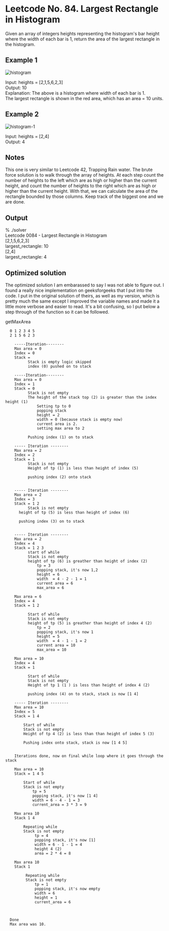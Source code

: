 # Leetcode No. 84.  Largest Rectangle in Histogram


Given an array of integers heights representing the histogram's bar height where the width of each bar is 1, return the area of the largest rectangle in the histogram.

## Example 1

![histogram](https://user-images.githubusercontent.com/2225377/211133369-62346d6d-7425-46f0-9498-429d0c02b373.jpeg)

Input: heights = [2,1,5,6,2,3]  
Output: 10  
Explanation: The above is a histogram where width of each bar is 1.  
The largest rectangle is shown in the red area, which has an area = 10 units.  


## Example 2
![histogram-1](https://user-images.githubusercontent.com/2225377/211133376-50a08aa5-a51a-4c66-a2b6-1c5780a66a9b.jpeg)

Input: heights = [2,4]  
Output: 4


## Notes
This one is very similar to Leetcode 42, Trapping Rain water.  The brute force solution is to walk through the array of heights.  At each step count the number of heights to the left which are as high or higher than the current height, and count the number of heights to the right which are as high or higher than the current height.  With that, we can calculate the area of the rectangle bounded by those columns.   Keep track of the biggest one and we are done.

## Output

% ./solver   
Leetcode 0084 - Largest Rectangle in Histogram  
[2,1,5,6,2,3]  
largest_rectangle: 10  
[2,4]  
largest_rectangle: 4  


## Optimized solution

The optimized solution I am embarassed to say I was not able to figure out.   I found a really nice implementation on geeksforgeeks that I put into the code.  I put in the original solution of theirs, as well as my version, which is pretty much the same except I improved the variable names and made it a little more verbose and easier to read.   It's a bit confusing, so I put below a step through of the function so it can be followed.



getMaxArea


      0 1 2 3 4 5
      2 1 5 6 2 3
      
        -----Iteration--------
        Max area = 0
        Index = 0
        Stack =
              Stack is empty logic skipped
              index (0) pushed on to stack
              
        -----Iteration--------
        Max area = 0
        Index = 1
        Stack = 0
              Stack is not empty
              The height of the stack top (2) is greater than the index height (1)
                  Setting tp to 0
                  popping stack
                  height = 2
                  width = 0 (because stack is empty now)
                  current area is 2.
                  setting max area to 2
              
              Pushing index (1) on to stack
              
        ----- Iteration --------
        Max area = 2
        Index = 2
        Stack = 1
              Stack is not empty
              Height of tp (1) is less than height of index (5)

              pushing index (2) onto stack
        
      
        ----- Iteration --------
        Max area = 2
        Index = 3
        Stack = 1 2
              Stack is not empty
	      height of tp (5) is less than height of index (6)

	      pushing index (3) on to stack
        

        ----- Iteration --------
        Max area = 2
        Index = 4
        Stack = 1 2 3
              start of while
              Stack is not empty
              height of tp (6) is greather than height of index (2)
                  tp = 3
                  popping stack, it's now 1,2
                  height = 6
                  width  = 4 - 2 - 1 = 1
                  current area = 6
                  max_area = 6
      
        Max area = 6
        Index = 4
        Stack = 1 2
	
              Start of while
              Stack is not empty
              height of tp (5) is greather than height of index 4 (2)
                  tp = 2
                  popping stack, it's now 1
                  height = 5
                  width  = 4 - 1 - 1 = 2
                  current area = 10
                  max_area = 10
      
        Max area = 10
        Index = 4
        Stack = 1
        
              Start of while
              Stack is not empty
              Height of tp 1 (1 ) is less than height of index 4 (2)

              pushing index (4) on to stack, stack is now [1 4]
      
        ----- Iteration --------
        Max area = 10
        Index = 5
        Stack = 1 4
      
            Start of while
            Stack is not empty
            Height of tp 4 (2) is less than than height of index 5 (3)
	    
            Pushing index onto stack, stack is now [1 4 5]
      
      
        Iterations done, now on final while loop where it goes through the stack
        
        Max area = 10
        Stack = 1 4 5
      
            Start of while
            Stack is not empty
                tp = 5
                popping stack, it's now [1 4]
                width = 6 - 4 - 1 = 3
                current_area = 3 * 3 = 9
      
        Max area 10
        Stack 1 4
      
            Repeating while
            Stack is not empty
                 tp = 4
                 popping stack, it's now [1]
                 width = 6 - 1 - 1 = 4
                 height 4 (2)
                 area = 2 * 4 = 8
         
        Max area 10
        Stack 1
      
             Repeating while
             Stack is not empty
                 tp = 1
                 popping stack, it's now empty
                 width = 6
                 height = 1
                 current_area = 6
               
      

      Done 
      Max area was 10.
